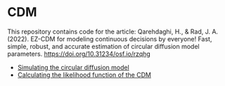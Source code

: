# CDM
This repository contains code for the article:
Qarehdaghi, H., & Rad, J. A. (2022). EZ-CDM for modeling continuous decisions by everyone! Fast, simple, robust, and accurate estimation of circular diffusion model parameters. https://doi.org/10.31234/osf.io/rzqhg

- [Simulating the circular diffusion model](https://github.com/?)
- [Calculating the likelihood function of the CDM](https://github.com/?)
